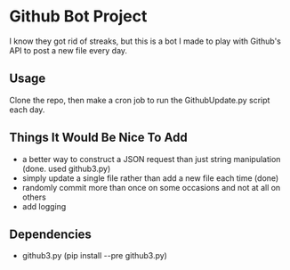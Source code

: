 # Github Bot Project

I know they got rid of streaks, but this is a bot I made to play with Github's API to post a new file every day.

## Usage
Clone the repo, then make a cron job to run the GithubUpdate.py script each day.

## Things It Would Be Nice To Add

* a better way to construct a JSON request than just string manipulation (done. used github3.py)
* simply update a single file rather than add a new file each time (done)
* randomly commit more than once on some occasions and not at all on others
* add logging

## Dependencies
* github3.py (pip install --pre github3.py)
